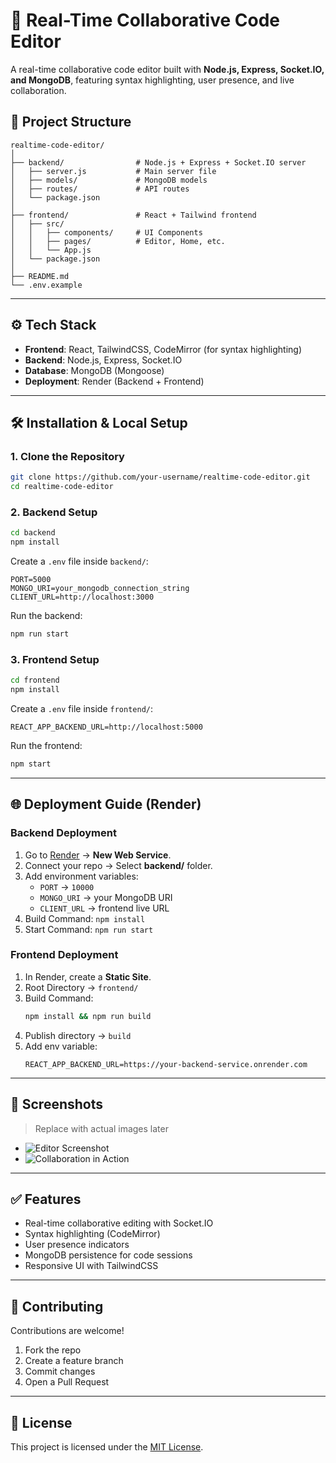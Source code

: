 # 📝 Real-Time Collaborative Code Editor

A real-time collaborative code editor built with **Node.js, Express, Socket.IO, and MongoDB**, featuring syntax highlighting, user presence, and live collaboration.



## 📂 Project Structure
```
realtime-code-editor/
│
├── backend/                # Node.js + Express + Socket.IO server
│   ├── server.js           # Main server file
│   ├── models/             # MongoDB models
│   ├── routes/             # API routes
│   └── package.json
│
├── frontend/               # React + Tailwind frontend
│   ├── src/
│   │   ├── components/     # UI Components
│   │   ├── pages/          # Editor, Home, etc.
│   │   └── App.js
│   └── package.json
│
├── README.md
└── .env.example
```

---

## ⚙️ Tech Stack
- **Frontend**: React, TailwindCSS, CodeMirror (for syntax highlighting)
- **Backend**: Node.js, Express, Socket.IO
- **Database**: MongoDB (Mongoose)
- **Deployment**: Render (Backend + Frontend)

---

## 🛠️ Installation & Local Setup

### 1. Clone the Repository
```bash
git clone https://github.com/your-username/realtime-code-editor.git
cd realtime-code-editor
```

### 2. Backend Setup
```bash
cd backend
npm install
```
Create a `.env` file inside `backend/`:
```env
PORT=5000
MONGO_URI=your_mongodb_connection_string
CLIENT_URL=http://localhost:3000
```
Run the backend:
```bash
npm run start
```

### 3. Frontend Setup
```bash
cd frontend
npm install
```
Create a `.env` file inside `frontend/`:
```env
REACT_APP_BACKEND_URL=http://localhost:5000
```
Run the frontend:
```bash
npm start
```

---

## 🌐 Deployment Guide (Render)

### Backend Deployment
1. Go to [Render](https://render.com) → **New Web Service**.
2. Connect your repo → Select **backend/** folder.
3. Add environment variables:
   - `PORT` → `10000`
   - `MONGO_URI` → your MongoDB URI
   - `CLIENT_URL` → frontend live URL
4. Build Command: `npm install`
5. Start Command: `npm run start`

### Frontend Deployment
1. In Render, create a **Static Site**.
2. Root Directory → `frontend/`
3. Build Command:
   ```bash
   npm install && npm run build
   ```
4. Publish directory → `build`
5. Add env variable:
   ```env
   REACT_APP_BACKEND_URL=https://your-backend-service.onrender.com
   ```

---

## 📸 Screenshots
> Replace with actual images later
- ![Editor Screenshot](./assets/editor.png)
- ![Collaboration in Action](./assets/collaboration.png)

---

## ✅ Features
- Real-time collaborative editing with Socket.IO
- Syntax highlighting (CodeMirror)
- User presence indicators
- MongoDB persistence for code sessions
- Responsive UI with TailwindCSS

---

## 🤝 Contributing
Contributions are welcome!  
1. Fork the repo  
2. Create a feature branch  
3. Commit changes  
4. Open a Pull Request  

---

## 📜 License
This project is licensed under the [MIT License](./LICENSE).
